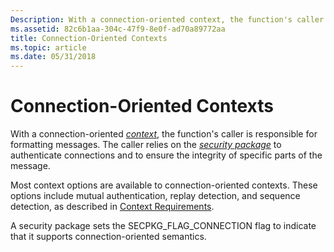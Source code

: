 ```yaml
---
Description: With a connection-oriented context, the function's caller is responsible for formatting messages. The caller relies on the security package to authenticate connections and to ensure the integrity of specific parts of the message.
ms.assetid: 82c6b1aa-304c-47f9-8e0f-ad70a89772aa
title: Connection-Oriented Contexts
ms.topic: article
ms.date: 05/31/2018
---
```


# Connection-Oriented Contexts

With a connection-oriented [*context*](/windows/desktop/SecGloss/c-gly), the function's caller is responsible for formatting messages. The caller relies on the [*security package*](/windows/desktop/SecGloss/s-gly) to authenticate connections and to ensure the integrity of specific parts of the message.

Most context options are available to connection-oriented contexts. These options include mutual authentication, replay detection, and sequence detection, as described in [Context Requirements](context-requirements.md).

A security package sets the SECPKG\_FLAG\_CONNECTION flag to indicate that it supports connection-oriented semantics.

 

 